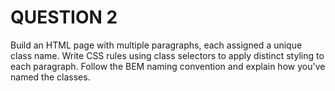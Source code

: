 # QUESTION 2

Build an HTML page with multiple paragraphs, each assigned a unique class name. Write CSS rules using 
class selectors to apply distinct styling to each paragraph. Follow the BEM naming convention and 
explain how you've named the classes.